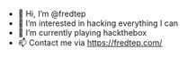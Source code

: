 - 👋 Hi, I’m @fredtep
- 👀 I’m interested in hacking everything I can
- 🌱 I’m currently playing hackthebox
- 📫 Contact me via https://fredtep.com/

<!---
fredtep/fredtep is a ✨ special ✨ repository because its `README.md` (this file) appears on your GitHub profile.
You can click the Preview link to take a look at your changes.
--->
